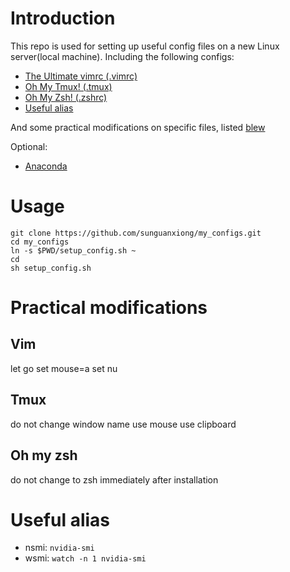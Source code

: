 # Introduction
This repo is used for setting up useful config files on a new Linux server(local machine). Including the following configs:
- [The Ultimate vimrc (.vimrc)](https://github.com/amix/vimrc)
- [Oh My Tmux! (.tmux)](https://github.com/gpakosz/.tmux)
- [Oh My Zsh! (.zshrc)](https://github.com/robbyrussell/oh-my-zsh)
- [Useful alias](#Useful-alias)

And some practical modifications on specific files, listed [blew](#Practical-modifications)

Optional:
- [Anaconda](https://www.anaconda.com/distribution/)

# Usage
```
git clone https://github.com/sunguanxiong/my_configs.git
cd my_configs
ln -s $PWD/setup_config.sh ~
cd
sh setup_config.sh
```


# Practical modifications
## Vim
let go 
set mouse=a
set nu

## Tmux
do not change window name
use mouse
use clipboard

## Oh my zsh
do not change to zsh immediately after installation 


# Useful alias
- nsmi: `nvidia-smi`
- wsmi: `watch -n 1 nvidia-smi`
